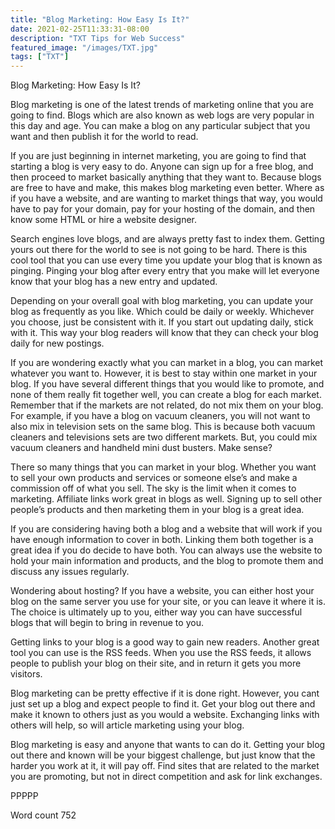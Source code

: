 ```yaml
---
title: "Blog Marketing: How Easy Is It?"
date: 2021-02-25T11:33:31-08:00
description: "TXT Tips for Web Success"
featured_image: "/images/TXT.jpg"
tags: ["TXT"]
---
```


Blog Marketing: How Easy Is It?

Blog marketing is one of the latest trends of marketing online that you are going to find. Blogs which are also known as web logs are very popular in this day and age. You can make a blog on any particular subject that you want and then publish it for the world to read. 

If you are just beginning in internet marketing, you are going to find that starting a blog is very easy to do. Anyone can sign up for a free blog, and then proceed to market basically anything that they want to. Because blogs are free to have and make, this makes blog marketing even better. Where as if you have a website, and are wanting to market things that way, you would have to pay for your domain, pay for your hosting of the domain, and then know some HTML or hire a website designer. 

Search engines love blogs, and are always pretty fast to index them. Getting yours out there for the world to see is not going to be hard. There is this cool tool that you can use every time you update your blog that is known as pinging. Pinging your blog after every entry that you make will let everyone know that your blog has a new entry and updated.

Depending on your overall goal with blog marketing, you can update your blog as frequently as you like. Which could be daily or weekly. Whichever you choose, just be consistent with it. If you start out updating daily, stick with it. This way your blog readers will know that they can check your blog daily for new postings. 

If you are wondering exactly what you can market in a blog, you can market whatever you want to. However, it is best to stay within one market in your blog. If you have several different things that you would like to promote, and none of them really fit together well, you can create a blog for each market. Remember that if the markets are not related, do not mix them on your blog. For example, if you have a blog on vacuum cleaners, you will not want to also mix in television sets on the same blog. This is because both vacuum cleaners and televisions sets are two different markets. But, you could mix vacuum cleaners and handheld mini dust busters. Make sense?

There so many things that you can market in your blog. Whether you want to sell your own products and services or someone else’s and make a commission off of what you sell. The sky is the limit when it comes to marketing. Affiliate links work great in blogs as well. Signing up to sell other people’s products and then marketing them in your blog is a great idea.

If you are considering having both a blog and a website that will work if you have enough information to cover in both. Linking them both together is a great idea if you do decide to have both. You can always use the website to hold your main information and products, and the blog to promote them and discuss any issues regularly.

Wondering about hosting? If you have a website, you can either host your blog on the same server you use for your site, or you can leave it where it is. The choice is ultimately up to you, either way you can have successful blogs that will begin to bring in revenue to you.

Getting links to your blog is a good way to gain new readers. Another great tool you can use is the RSS feeds. When you use the RSS feeds, it allows people to publish your blog on their site, and in return it gets you more visitors.

Blog marketing can be pretty effective if it is done right. However, you cant just set up a blog and expect people to find it. Get your blog out there and make it known to others just as you would a website. Exchanging links with others will help, so will article marketing using your blog.

Blog marketing is easy and anyone that wants to can do it. Getting your blog out there and known will be your biggest challenge, but just know that the harder you work at it, it will pay off. Find sites that are related to the market you are promoting, but not in direct competition and ask for link exchanges. 

PPPPP

Word count 752




